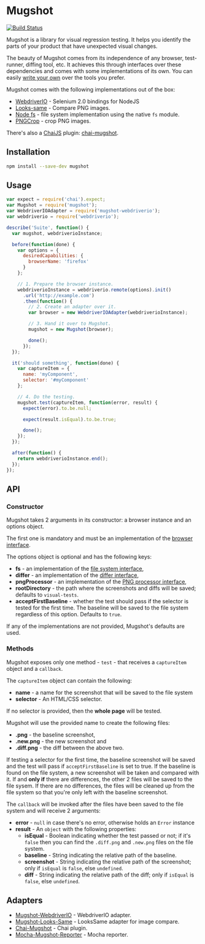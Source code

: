 # Mugshot


[![Build Status](https://travis-ci.org/uberVU/mugshot.svg?branch=master)](https://travis-ci.org/uberVU/mugshot)

Mugshot is a library for visual regression testing. It helps you identify the
parts of your product that have unexpected visual changes.

The beauty of Mugshot comes from its independence of any browser,
test-runner, diffing tool, etc. It achieves this through interfaces over
these dependencies and comes with some implementations of its own. You can
easily [write your
own](https://github.com/uberVU/mugshot/wiki/Mugshot-Adapters) over the
tools you prefer.

Mugshot comes with the following implementations out of the box:

* [WebdriverIO](http://webdriver.io/) - Selenium 2.0 bindings for NodeJS
* [Looks-same](https://github.com/gemini-testing/looks-same) - Compare PNG
  images.
* [Node fs](http://devdocs.io/node/fs) - file system implementation using the
  native `fs` module.
* [PNGCrop](https://github.com/chenglou/png-crop) - crop PNG images.

There's also a [ChaiJS](http://chaijs.com/) plugin:
[chai-mugshot](https://github.com/uberVU/chai-mugshot).


## Installation

```sh
npm install --save-dev mugshot
```

## Usage

```js
var expect = require('chai').expect;
var Mugshot = require('mugshot');
var WebdriverIOAdapter = require('mugshot-webdriverio');
var webdriverio = require('webdriverio');

describe('Suite', function() {
  var mugshot, webdriverioInstance;

  before(function(done) {
    var options = {
      desiredCapabilities: {
        browserName: 'firefox'
      }
    };

    // 1. Prepare the browser instance.
    webdriverioInstance = webdriverio.remote(options).init()
      .url('http://example.com')
      .then(function() {
        // 2. Create an adapter over it.
        var browser = new WebdriverIOAdapter(webdriverioInstance);

        // 3. Hand it over to Mugshot.
        mugshot = new Mugshot(browser);

        done();
      });
  });

  it('should something', function(done) {
    var captureItem = {
      name: 'myComponent',
      selector: '#myComponent'
    };

    // 4. Do the testing.
    mugshot.test(captureItem, function(error, result) {
      expect(error).to.be.null;

      expect(result.isEqual).to.be.true;

      done();
    });
  });

  after(function() {
    return webdriverioInstance.end();
  });
});
```


## API

### Constructor

Mugshot takes 2 arguments in its constructor: a browser instance and an
options object.

The first one is mandatory and must be an implementation of the [browser
interface](lib/interfaces/browser.js).

The options object is optional and has the following keys:

- **fs** - an implementation of the [file system
  interface](lib/interfaces/fs.js),
- **differ** - an implementation of the [differ
  interface](lib/interfaces/differ.js),
- **pngProcessor** - an implementation of the [PNG processor
  interface](lib/interfaces/png-processor.js),
- **rootDirectory** - the path where the screenshots and diffs will be saved;
  defaults to `visual-tests`.
- **acceptFirstBaseline** - whether the test should pass if the selector is
  tested for the first time. The baseline will be saved to the file system
  regardless of this option. Defaults to `true`.

If any of the implementations are not provided, Mugshot's defaults are used.


### Methods

Mugshot exposes only one method - `test` - that receives a `captureItem`
object and a `callback`.

The `captureItem` object can contain the following:

- **name** - a name for the screenshot that will be saved to the file system
- **selector** - An HTML/CSS selector.

If no selector is provided, then the **whole page** will be tested.

Mugshot will use the provided name to create the following files:

- **<name>.png** - the baseline screenshot,
- **<name>.new.png** - the new screenshot and
- **<name>.diff.png** - the diff between the above two.

If testing a selector for the first time, the baseline screenshot will be saved
and the test will pass if `acceptFirstBaseline` is set to true.
If the baseline is found on the file system, a new
screenshot will be taken and compared with it. If and **only if** there are
differences, the other 2 files will be saved to the file sysem. If there are no
differences, the files will be cleaned up from the file system so that you're
only left with the baseline screenshot.

The `callback` will be invoked after the files have been saved to the file
system and will receive 2 arguments:

- **error** - `null` in case there's no error, otherwise holds an `Error`
  instance
- **result** - An `object` with the following properties:
  - **isEqual** - Boolean indicating whether the test passed or not; if it's
    `false` then you can find the `.diff.png` and `.new.png` files on the file
    system.
  - **baseline** - String indicating the relative path of the baseline.
  - **screenshot** - String indicating the relative path of the screenshot; only
    if `isEqual` is `false`, else `undefined`.
  - **diff** - String indicating the relative path of the diff; only if `isEqual`
    is `false`, else `undefined`.

## Adapters

* [Mugshot-WebdriverIO](https://github.com/uberVU/mugshot-webdriverio) - WebdriverIO adapter.
* [Mugshot-Looks-Same](https://github.com/uberVU/mugshot-looks-same) - LooksSame adapter for image compare.
* [Chai-Mugshot](https://github.com/uberVU/chai-mugshot) - Chai plugin.
* [Mocha-Mugshot-Reporter](https://github.com/uberVU/mocha-mugshot-reporter) - Mocha reporter.
